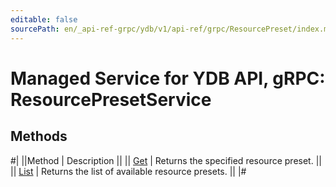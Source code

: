 ```yaml
---
editable: false
sourcePath: en/_api-ref-grpc/ydb/v1/api-ref/grpc/ResourcePreset/index.md
---
```


# Managed Service for YDB API, gRPC: ResourcePresetService

## Methods

#|
||Method | Description ||
|| [Get](get.md) | Returns the specified resource preset. ||
|| [List](list.md) | Returns the list of available resource presets. ||
|#